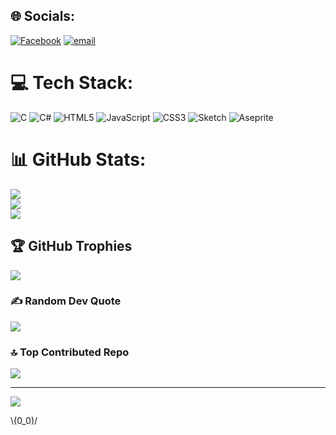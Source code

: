 
## 🌐 Socials:
[![Facebook](https://img.shields.io/badge/Facebook-%231877F2.svg?logo=Facebook&logoColor=white)](https://www.facebook.com/faiyaz4tahsin) [![email](https://img.shields.io/badge/Email-D14836?logo=gmail&logoColor=white)](mailto:faiyaztahsin7@gmail.com) 

# 💻 Tech Stack:
![C](https://img.shields.io/badge/c-%2300599C.svg?style=for-the-badge&logo=c&logoColor=white) ![C#](https://img.shields.io/badge/c%23-%23239120.svg?style=for-the-badge&logo=csharp&logoColor=white) ![HTML5](https://img.shields.io/badge/html5-%23E34F26.svg?style=for-the-badge&logo=html5&logoColor=white) ![JavaScript](https://img.shields.io/badge/javascript-%23323330.svg?style=for-the-badge&logo=javascript&logoColor=%23F7DF1E) ![CSS3](https://img.shields.io/badge/css3-%231572B6.svg?style=for-the-badge&logo=css3&logoColor=white) ![Sketch](https://img.shields.io/badge/Sketch-FFB387?style=for-the-badge&logo=sketch&logoColor=black) ![Aseprite](https://img.shields.io/badge/Aseprite-FFFFFF?style=for-the-badge&logo=Aseprite&logoColor=#7D929E)
# 📊 GitHub Stats:
![](https://github-readme-stats.vercel.app/api?username=faiyaz567&theme=cobalt2&hide_border=false&include_all_commits=false&count_private=true)<br/>
![](https://nirzak-streak-stats.vercel.app/?user=faiyaz567&theme=cobalt2&hide_border=false)<br/>
![](https://github-readme-stats.vercel.app/api/top-langs/?username=faiyaz567&theme=cobalt2&hide_border=false&include_all_commits=false&count_private=true&layout=compact)

## 🏆 GitHub Trophies
![](https://github-profile-trophy.vercel.app/?username=faiyaz567&theme=gruvbox&no-frame=false&no-bg=true&margin-w=4)

### ✍️ Random Dev Quote
![](https://quotes-github-readme.vercel.app/api?type=vetical&theme=gruvbox)

### 🔝 Top Contributed Repo
![](https://github-contributor-stats.vercel.app/api?username=faiyaz567&limit=5&theme=merko&combine_all_yearly_contributions=true)

---
[![](https://visitcount.itsvg.in/api?id=faiyaz567&icon=2&color=7)](https://visitcount.itsvg.in)

<!-- Proudly created with GPRM ( https://gprm.itsvg.in ) --> \(0_0)/</p>
